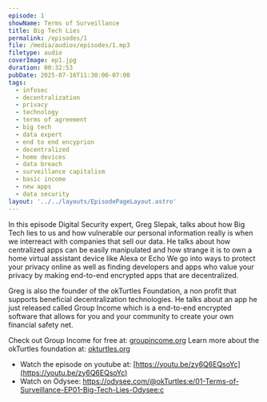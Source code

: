 ```yaml
---
episode: 1
showName: Terms of Surveillance
title: Big Tech Lies
permalink: /episodes/1
file: /media/audios/episodes/1.mp3
filetype: audio
coverImage: ep1.jpg
duration: 00:32:53
pubDate: 2025-07-16T11:30:00-07:00
tags:
  - infosec
  - decentralization
  - privacy
  - technology
  - terms of agreement
  - big tech
  - data expert
  - end to end encyprion
  - decentralized
  - home devices
  - data breach
  - surveillance capitalism
  - basic income
  - new apps
  - data security
layout: '../../layouts/EpisodePageLayout.astro'
---
```


In this episode Digital Security expert, Greg Slepak, talks about how Big Tech lies to us and how vulnerable our personal information really is when we interreact with companies that sell our data. He talks about how centralized apps can be easily manipulated and how strange it is to own a home virtual assistant device like Alexa or Echo We go into ways to protect your privacy online as well as finding developers and apps who value your privacy by making end-to-end encrypted apps that are decentralized.

Greg is also the founder of the okTurtles Foundation, a non profit that supports beneficial decentralization technologies. He talks about an app he just released called Group Income which is a end-to-end encrypted software that allows for you and your community to create your own financial safety net.

Check out Group Income for free at: [groupincome.org](https://groupincome.org)
Learn more about the okTurtles foundation at: [okturtles.org](https://okturtles.org)

- Watch the episode on youtube at: [https://youtu.be/zy6Q6EQsoYc](https://youtu.be/zy6Q6EQsoYc)
- Watch on Odysee: https://odysee.com/@okTurtles:e/01-Terms-of-Surveillance-EP01-Big-Tech-Lies-Odysee:c